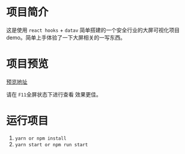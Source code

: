 # 项目简介

这是使用 `react hooks` + `datav` 简单搭建的一个安全行业的大屏可视化项目demo。简单上手体验了一下大屏相关的一写东西。

# 项目预览

[预览地址](https://screen.happynewball.com/)

请在 `F11`全屏状态下进行查看 效果更佳。

# 运行项目

1. `yarn or npm install`
2. `yarn start or npm run start`
